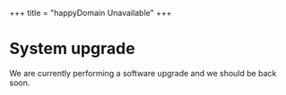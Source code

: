 +++
title = "happyDomain Unavailable"
+++


# System upgrade

We are currently performing a software upgrade and we should be back soon.
